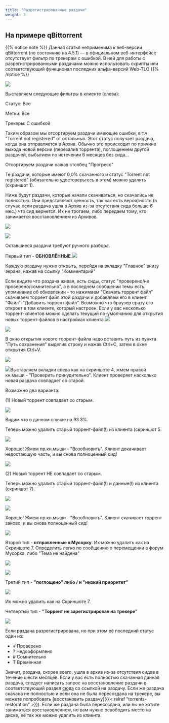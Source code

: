 ```yaml
---
title: "Разрегистрированные раздачи"
weight: 3
---
```


## На примере qBittorrent

{{% notice note %}}
Данная статья неприменима к веб-версии qBittorrent (по состоянию на 4.5.1) — в официальном веб-интерфейсе отсутствует
фильтр по трекерам с ошибкой. В ней для работы с разрегистрированными раздачами можно использовать скрипты или
соответствующий функционал последних альфа-версий Web-TLO
{{% /notice %}}

![](/images/onboarding/unregistered-topics/image8.png)

Выставляем следующие фильтры в клиенте (слева):

Статус: Все

Метки: Все

Трекеры: С ошибкой

Таким образом мы отсортируем раздачи имеющие ошибки, в т.ч. "Torrent not
registered" от остальных. Этот статус получает раздача, когда она
отправляется в Архив. Обычно это происходит по причине выхода новой
версии (перезалив торрента), поглощением другой раздачей, выбытием по
истечении 6 месяцев без сида...

Отсортируем раздачи нажав столбец "Прогресс"

Те раздачи, которые имеют 0,0% скачанного и статус "Torrent not
registered" (обязательно удостоверьтесь в этом) можно удалять (скриншот
1).

Ниже будут раздачи, которые начали скачиваться, но скачались не
полностью. Они представляют ценность, так как есть вероятность (в случае
если раздача ушла в Архив из-за отсутствия сида больше 6 мес.) что сид
вернется. Их не трогаем, либо передаем тому, кто занимается
восстановлением из Архивов.

![](/images/onboarding/unregistered-topics/image11.png)

![](/images/onboarding/unregistered-topics/image15.png)

Оставшиеся раздачи требуют ручного разбора.

Первый тип -
**ОБНОВЛЁННЫЕ**.![](/images/onboarding/unregistered-topics/image6.png)

Каждую раздачу нужно открыть, перейдя на вкладку "Главное" внизу экрана,
нажав на ссылку "Комментарий"

Если видите что раздача живая, есть сиды, статус "проверено/не
проверено/сомнительно", а в последнем сообщении темы есть упоминание об
обновлении - то нажимаем "Скачать торрент файл" скачиваем торрент файл
этой раздачи и добавляем его в клиент "Файл"-"Добавить торрент-файл".
Возможно что браузер сразу его откроет в том клиенте, который настроен.
Если у вас несколько торрент-клиентов можно сделать текущий по-умолчанию
для открытия новых торрент-файлов в настройках
клиента.![](/images/onboarding/unregistered-topics/image2.png)

![](/images/onboarding/unregistered-topics/image3.png)

В окно открытия нового торрент-файла надо вставить путь из пункта "Путь
сохранения" выделив строку и нажав Ctrl+C, затем в окне открытия Ctrl+V.

![](/images/onboarding/unregistered-topics/image17.png)

![](/images/onboarding/unregistered-topics/image12.png)Выставляем вкладки слева как на скриншоте
4, жмем правой кн.мыши - "Проверить принудительно". Клиент проверяет
насколько новая раздача совпадает со старой.

Возможно два варианта:

\(1\) Новый торрент совпадает со старым.

![](/images/onboarding/unregistered-topics/image5.png)

Видим что в данном случае на 93.3%.

Теперь можно удалить старый торрент-файл(!) из клиента (скриншот 5.

![](/images/onboarding/unregistered-topics/image14.png)

Хорошо! Жмем пр.кн.мыши - "Возобновить". Клиент докачивает недостающую
часть, и вы снова полноценный сид!

![](/images/onboarding/unregistered-topics/image16.png)

\(2\) Новый торрент НЕ совпадает со старым.

Теперь можно удалить старый торрент-файл(!) и данные(!) из клиента
(скриншот 7).

![](/images/onboarding/unregistered-topics/image1.png)

![](/images/onboarding/unregistered-topics/image13.png)

Хорошо! Жмем пр.кн.мыши - "Возобновить". Клиент скачивает торрент
заново, и вы снова полноценный сид!

![](/images/onboarding/unregistered-topics/image16.png)

Второй тип - **отправленные в Мусорку**. Их можно удалить как на
Скриншоте 7. Определить легко по сообщению о перемещении в форум
Мусорка, либо "Тема не найдена"

![](/images/onboarding/unregistered-topics/image7.png)

![](/images/onboarding/unregistered-topics/image9.png)

Третий тип - **"поглощено" либо / и "низкий приоритет"**

![](/images/onboarding/unregistered-topics/image4.png)

Их можно удалить как на Скриншоте 7.

Четвертый тип - **"Торрент не зарегистрирован на трекере"**

![](/images/onboarding/unregistered-topics/image10.png)

Если раздача разрегистрирована, но при этом её последний статус один из:

- √ Проверено
- ? Недооформлено
- \# Сомнительно
- T Временная

Значит, раздача, скорее всего, ушла в архив из-за отсутствия сидов в течение шести месяцев. Если у вас есть полностью
скачанная данная раздача, следует написать запрос на восстановление раздачи в соответствующий
раздел [сюда](https://rutracker.org/forum/viewforum.php?f=962) со ссылкой на раздачу. Если же раздача скачана не
полностью и если она не была пересоздана на трекере, вы можете попробовать
[восстановить раздачу]({{< relref "torrents-restoration" >}}). Если же раздача была пересоздана, или вы не хотите
заниматься восстановлением, но вам нужно освободить место на диске, её так же можно удалить из клиента.

